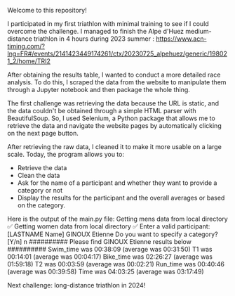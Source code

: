 Welcome to this repository!

I participated in my first triathlon with minimal training to see if I could overcome the challenge. I managed to finish the Alpe d'Huez medium-distance triathlon in 4 hours during 2023 summer : https://www.acn-timing.com/?lng=FR#/events/2141423449174261/ctx/20230725_alpehuez/generic/198021_2/home/TRI2

After obtaining the results table, I wanted to conduct a more detailed race analysis. To do this, I scraped the data from the website to manipulate them through a Jupyter notebook and then package the whole thing.

The first challenge was retrieving the data because the URL is static, and the data couldn't be obtained through a simple HTML parser with BeautifulSoup. So, I used Selenium, a Python package that allows me to retrieve the data and navigate the website pages by automatically clicking on the next page button.

After retrieving the raw data, I cleaned it to make it more usable on a large scale. Today, the program allows you to:
- Retrieve the data
- Clean the data
- Ask for the name of a participant and whether they want to provide a category or not
- Display the results for the participant and the overall averages or based on the category.

Here is the output of the main.py file:
Getting mens data from local directory ✅
Getting women data from local directory ✅
Enter a valid participant: [LASTNAME Name] GINOUX Etienne
Do you want to specify a category? [Y/n] n
########## Please find GINOUX Etienne results below ##########
Swim_time was 00:38:09 (average was 00:31:50)
T1 was 00:14:01 (average was 00:04:17)
Bike_time was 02:26:27 (average was 01:59:18)
T2 was 00:03:59 (average was 00:02:21)
Run_time was 00:40:46 (average was 00:39:58)
Time was 04:03:25 (average was 03:17:49)

Next challenge: long-distance triathlon in 2024!
